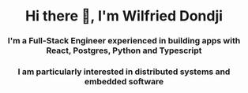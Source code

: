 <h1 align="center">Hi there 👋, I'm Wilfried Dondji</h1>
<h3 align="center">I'm a Full-Stack Engineer experienced in building apps with React, Postgres, Python and Typescript</h3>
<h3 align="center">I am particularly interested in distributed systems and embedded software</h3>
<!--
**wdond086/wdond086** is a ✨ _special_ ✨ repository because its `README.md` (this file) appears on your GitHub profile.

Here are some ideas to get you started:

- 🔭 I’m currently working on ...
- 🌱 I’m currently learning ...
- 👯 I’m looking to collaborate on ...
- 🤔 I’m looking for help with ...
- 💬 Ask me about ...
- 📫 How to reach me: ...
- 😄 Pronouns: ...
- ⚡ Fun fact: ...
-->
